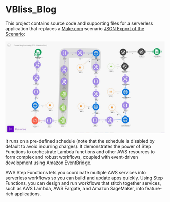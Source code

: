 # VBliss_Blog

This project contains source code and supporting files for a serverless application that replaces a [Make.com](make.com) scenario [JSON Export of the Scenario](blueprint.json):

![Make Scenario](blueprint.jpg "make.com scenario")

It runs on a pre-defined schedule (note that the schedule is disabled by default to avoid incurring charges). It demonstrates the power of Step Functions to orchestrate Lambda functions and other AWS resources to form complex and robust workflows, coupled with event-driven development using Amazon EventBridge.

AWS Step Functions lets you coordinate multiple AWS services into serverless workflows so you can build and update apps quickly. Using Step Functions, you can design and run workflows that stitch together services, such as AWS Lambda, AWS Fargate, and Amazon SageMaker, into feature-rich applications.
